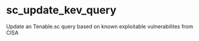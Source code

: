 # sc_update_kev_query
Update an Tenable.sc query based on  known exploitable vulnerabilites from CISA
